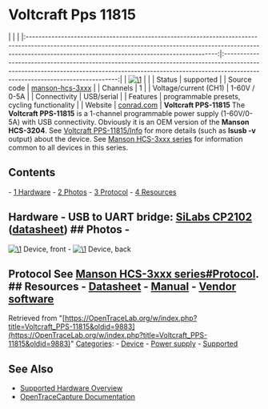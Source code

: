 # Voltcraft Pps 11815

| | | |:-----------------------------------------------------------------------------------------------------------------------------------------------------------------------------------------------------------------------:|:---------------------------------------------------------------------------------------------------------------------------------------------------------------------------------------------------------:| | [![\1](../../assets/hardware/general/\2)](./File:Voltcraft_pps-11815_logo.png.html) | | | Status | supported | | Source code | [manson-hcs-3xxx](http://github.com/OpenTraceLab/?p=OpenTraceCapture.git;a=tree;f=src/hardware/manson-hcs-3xxx) | | Channels | 1 | | Voltage/current (CH1) | 1-60V / 0-5A | | Connectivity | USB/serial | | Features | programmable presets, cycling functionality | | Website | [conrad.com](http://www.conrad.com/ce/en/product/513915/VOLTCRAFT-PPS-11815-300W-Dual-Output-Programmable-DC-Power-Supply-Switched-Mode-Bench-1-60V-0-5A) | **Voltcraft PPS-11815** The **Voltcraft PPS-11815** is a 1-channel programmable power supply (1-60V/0-5A) with USB connectivity. Obviously it is an OEM version of the **Manson HCS-3204**. See [Voltcraft PPS-11815/Info](Voltcraft_PPS-11815/Info.html "Voltcraft PPS-11815/Info") for more details (such as **lsusb -v** output) about the device. See [Manson HCS-3xxx series](Manson_HCS-3xxx_series.html "Manson HCS-3xxx series") for information common to all devices in this series. 
## Contents 
\- [1 Hardware](Voltcraft_PPS-11815.html#Hardware) \- [2 Photos](Voltcraft_PPS-11815.html#Photos) \- [3 Protocol](Voltcraft_PPS-11815.html#Protocol) \- [4 Resources](Voltcraft_PPS-11815.html#Resources) 
## Hardware \- **USB to UART bridge**: [SiLabs CP2102](http://www.silabs.com/products/interface/usbtouart/pages/usb-to-uart-bridge.aspx) ([datasheet](http://www.silabs.com/Support%20Documents/TechnicalDocs/CP2102-9.pdf)) ## Photos \- 
[![\1](../../assets/hardware/general/\2)](./File:Voltcraft_PPS-11815_front.jpg.html)
Device, front
\- 
[![\1](../../assets/hardware/general/\2)](./File:Voltcraft_PPS-11815_back.jpg.html)
Device, back
## Protocol See [Manson HCS-3xxx series#Protocol](Manson_HCS-3xxx_series.html#Protocol "Manson HCS-3xxx series"). ## Resources \- [Datasheet](http://www.produktinfo.conrad.com/datenblaetter/500000-524999/513915-da-01-en-CommandSet_VOLTCRAFT_PPS11815.pdf) \- [Manual](http://www.produktinfo.conrad.com/datenblaetter/500000-524999/513915-an-01-ml-VOLTCRAFT_PPS_11815_PROG__LA_de_en_fr_nl.pdf) \- [Vendor software](http://www.produktinfo.conrad.com/datenblaetter/500000-524999/513915-up-01-en-PPS_11815_Win7_32_64bit_XP_Vista_32_64.zip)
Retrieved from "[https://OpenTraceLab.org/w/index.php?title=Voltcraft_PPS-11815&oldid=9883](https://OpenTraceLab.org/w/index.php?title=Voltcraft_PPS-11815&oldid=9883)" 
[Categories](specialcategories-specialcategories.md): \- [Device](./Category:Device.html "Category:Device") \- [Power supply](./Category:Power_supply.html "Category:Power supply") \- [Supported](./Category:Supported.html "Category:Supported")

## See Also
- [Supported Hardware Overview](../supported-hardware.md)
- [OpenTraceCapture Documentation](../../opentracecapture/overview.md)
